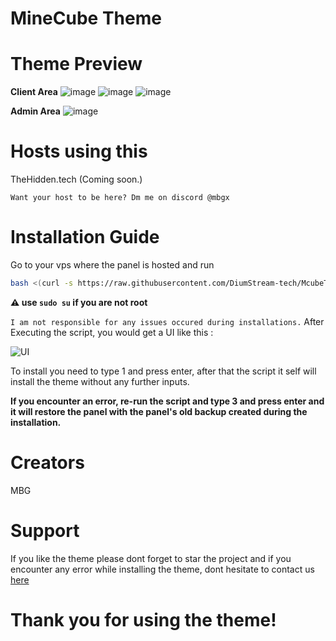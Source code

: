 # MineCube Theme

# Theme Preview

**Client Area**
![image](https://github.com/MBG1337/McubeTheme/assets/108623200/1b682be2-3e65-4775-a9de-9e8e063808ce)
![image](https://github.com/MBG1337/McubeTheme/assets/108623200/9981bb32-ce96-4c39-97e0-b8e1ab29db64)
![image](https://github.com/MBG1337/McubeTheme/assets/108623200/28bcc885-53dd-4f98-818f-bd6c20fcb325)

**Admin Area**
![image](https://github.com/MBG1337/McubeTheme/assets/108623200/0aaccc5e-cf2c-48dc-9286-3dff9c21d74b)


# Hosts using this
TheHidden.tech (Coming soon.)

`Want your host to be here? Dm me on discord @mbgx`

# Installation Guide

Go to your vps where the panel is hosted and run
```sh
bash <(curl -s https://raw.githubusercontent.com/DiumStream-tech/McubeTheme/main/install.sh)
 ```
**⚠️ use `sudo su` if you are not root**

`I am not responsible for any issues occured during installations.`
After Executing the script, you would get a UI like this :

![UI](https://media.discordapp.net/attachments/954377411041054750/1079437328596082759/image.png)

To install you need to type 1 and press enter, after that the script it self will install the theme without any further inputs.

**If you encounter an error, re-run the script and type 3 and press enter and it will restore the panel with the panel's old backup created during the installation.**

# Creators
MBG

# Support
If you like the theme please dont forget to star the project and if you encounter any error while installing the theme, dont hesitate to contact us [here](https://discord.gg/minecube)

# Thank you for using the theme!
